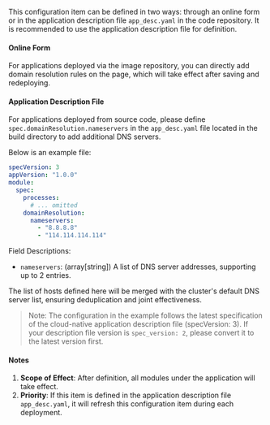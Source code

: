 This configuration item can be defined in two ways: through an online form or in the application description file `app_desc.yaml` in the code repository. It is recommended to use the application description file for definition.

#### Online Form

For applications deployed via the image repository, you can directly add domain resolution rules on the page, which will take effect after saving and redeploying.

#### Application Description File

For applications deployed from source code, please define `spec.domainResolution.nameservers` in the `app_desc.yaml` file located in the build directory to add additional DNS servers.

Below is an example file:
```yaml
specVersion: 3
appVersion: "1.0.0"
module:
  spec:
    processes:
      # ... omitted
    domainResolution:
      nameservers:
        - "8.8.8.8"
        - "114.114.114.114"
```

Field Descriptions:
- `nameservers`: (array[string]) A list of DNS server addresses, supporting up to 2 entries.

The list of hosts defined here will be merged with the cluster's default DNS server list, ensuring deduplication and joint effectiveness.

> Note: The configuration in the example follows the latest specification of the cloud-native application description file (specVersion: 3). If your description file version is `spec_version: 2`, please convert it to the latest version first.

#### Notes

1. **Scope of Effect**: After definition, all modules under the application will take effect.
2. **Priority**: If this item is defined in the application description file `app_desc.yaml`, it will refresh this configuration item during each deployment.